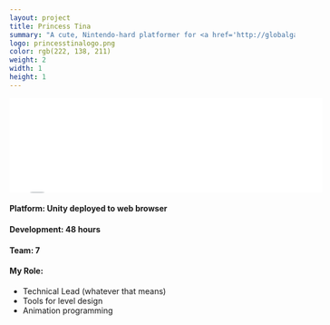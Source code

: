 ```yaml
---
layout: project
title: Princess Tina
summary: "A cute, Nintendo-hard platformer for <a href='http://globalgamejam.org/2014/games/princess-tina' target='_blank'>Global Game Jam 2014</a>.<br />Developed for the Unity web player with a team of 7."
logo: princesstinalogo.png
color: rgb(222, 138, 211)
weight: 2
width: 1
height: 1
---
```


<iframe src="//itch.io/embed/4365?linkback=true" 
  width="552" height="167" frameborder="0"></iframe>
  
<h4>Platform: Unity deployed to web browser</h4>
<h4>Development: 48 hours</h4>
<h4>Team: 7</h4>
<h4>My Role:</h4>
<ul class="role">
  <li>Technical Lead (whatever that means)</li>
  <li>Tools for level design</li>
  <li>Animation programming</li>
</ul>